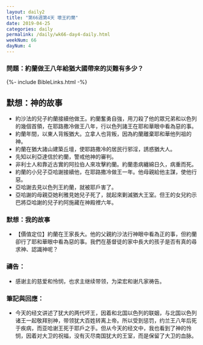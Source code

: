 ```yaml
---
layout: daily2
title: "第66週第4天 壞王約蘭"
date: 2019-04-25
categories: daily
permalink: /daily/wk66-day4-daily.html
weekNum: 66
dayNum: 4
---
```


### 問題：約蘭做王八年給猶大國帶來的災難有多少？
 
{%- include BibleLinks.html -%}

## 默想：神的故事
+ 約沙法的兒子約蘭接續他做王。約蘭奮勇自強，用刀殺了他的眾兄弟和以色列的幾個首領，在耶路撒冷做王八年，行以色列諸王在耶和華眼中看為惡的事。  
+ 約蘭年間，以東人背叛猶大。立拿人也背叛，因為約蘭離棄耶和華他列祖的神。  
+ 約蘭在猶大諸山建築丘壇，使耶路撒冷的居民行邪淫，誘惑猶大人。  
+ 先知以利亞達信於約蘭，警戒他神的審判。  
+ 非利士人和靠近古實的阿拉伯人來攻擊約蘭。約蘭患病纏綿日久，病重而死。  
+ 約蘭的小兒子亞哈謝接續他，在耶路撒冷做王一年。他母親給他主謀，使他行惡。  
+ 亞哈謝去見以色列王約蘭，就被耶戶害了。  
+ 亞哈謝的母親亞她利雅見她兒子死了，就起來剿滅猶大王室。但王的女兒約示巴將亞哈謝的兒子約阿施藏在神殿裡六年。

### 默想：我的故事
+ 【價值定位】約蘭在王家長大。他的父親約沙法行神眼中看為正的事，但約蘭卻行了耶和華眼中看為惡的事。我們在基督徒的家中長大的孩子是否有真的尋求神、認識神呢？

### 禱告：

+ 感谢主的慈爱和怜悯，也求主继续带领，为梁宏和谢凡家祷告。

### 筆記與回應：

+ 今天的经文讲述了犹大的两代坏王，因着和北国以色列的联姻，与北国以色列诸王一起敬拜别神，带领犹大百姓转离上帝。所以受到惩罚，约兰王八年后死于疾病，而亚哈谢王死于耶戶之手。但从今天的经文中，我也看到了神的怜悯，因着对大卫的祝福，没有灭尽南国犹大的王室，而是保留了大卫的血脉。
